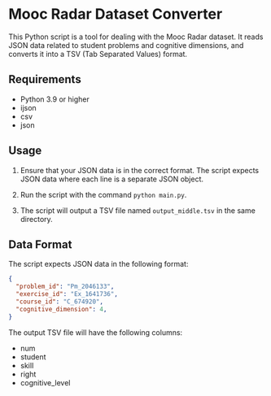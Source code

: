 # Mooc Radar Dataset Converter

This Python script is a tool for dealing with the Mooc Radar dataset. It reads JSON data related to student problems and cognitive dimensions, and converts it into a TSV (Tab Separated Values) format.

## Requirements

- Python 3.9 or higher
- ijson
- csv
- json

## Usage

1. Ensure that your JSON data is in the correct format. The script expects JSON data where each line is a separate JSON object.

2. Run the script with the command `python main.py`.

3. The script will output a TSV file named `output_middle.tsv` in the same directory.

## Data Format

The script expects JSON data in the following format:

```json
{
  "problem_id": "Pm_2046133",
  "exercise_id": "Ex_1641736",
  "course_id": "C_674920",
  "cognitive_dimension": 4,
}
```

The output TSV file will have the following columns:

- num
- student
- skill
- right
- cognitive_level